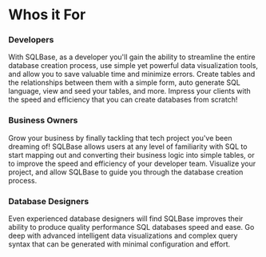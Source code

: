 # Whos it For

### Developers
With SQLBase, as a developer you'll gain the ability to streamline the entire database creation process, use simple yet powerful data visualization tools, and allow you to save valuable time and minimize errors.  Create tables and the relationships between them with a simple form, auto generate SQL language, view and seed your tables, and more. Impress your clients with the speed and efficiency that you can create databases from scratch!

### Business Owners
Grow your business by finally tackling that tech project you've been dreaming of!  SQLBase allows users at any level of familiarity with SQL to start mapping out and converting their business logic into simple tables, or to improve the speed and efficiency of your developer team.  Visualize your project, and allow SQLBase to guide you through the database creation process.

### Database Designers
Even experienced database designers will find SQLBase improves their ability to produce quality performance SQL databases speed and ease.  Go deep with advanced intelligent data visualizations and complex query syntax that can be generated with minimal configuration and effort.
